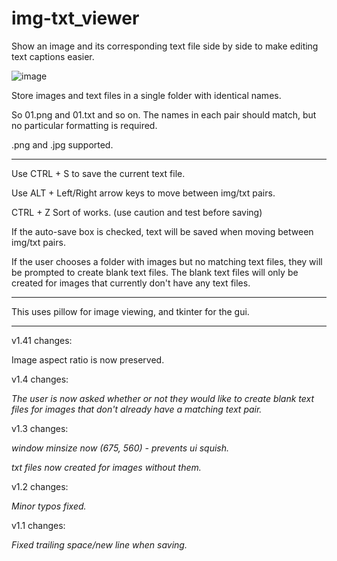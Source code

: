 # img-txt_viewer
Show an image and its corresponding text file side by side to make editing text captions easier.

![image](https://user-images.githubusercontent.com/70049990/220445796-ea8c9b05-3a89-46cb-81f9-e291589d6c07.png)

Store images and text files in a single folder with identical names.

So 01.png and 01.txt and so on. The names in each pair should match, but no particular formatting is required.

.png and .jpg supported.

__________

Use CTRL + S to save the current text file.

Use ALT + Left/Right arrow keys to move between img/txt pairs.

CTRL + Z Sort of works. (use caution and test before saving)

If the auto-save box is checked, text will be saved when moving between img/txt pairs.

If the user chooses a folder with images but no matching text files, they will be prompted to create blank text files. The blank text files will only be created for images that currently don't have any text files.

__________

This uses pillow for image viewing, and tkinter for the gui.

__________

v1.41 changes:

Image aspect ratio is now preserved.

v1.4 changes:

*The user is now asked whether or not they would like to create blank text files for images that don't already have a matching text pair.*

v1.3 changes:

*window minsize now (675, 560) - prevents ui squish.*

*txt files now created for images without them.*

v1.2 changes:

*Minor typos fixed.*

v1.1 changes:

*Fixed trailing space/new line when saving.*
